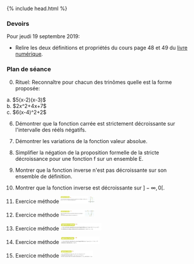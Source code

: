 {% include head.html %}

### Devoirs

Pour jeudi 19 septembre 2019: 

*  Relire les deux définitions et propriétés du cours page 48 et 49 du [livre numérique](https://fr.calameo.com/read/000596729923535cd3427).

### Plan de séance

0. Rituel: Reconnaître pour chacun des trinômes quelle est la forme proposée:

<div class="container"> 
   a. $5(x-2)(x-3)$<br/>
   b. $2x^2+4x+7$<br/>
   c. $6(x-4)^2+2$
</div>

6. Démontrer que la fonction carrée est strictement décroissante sur l'intervalle des rééls négatifs.

6. Démontrer les variations de la fonction valeur absolue.

4. Simplifier la négation de la proposition formelle de la stricte décroissance pour une fonction f sur un ensemble E.

7. Montrer que la fonction inverse n'est pas décroissante sur son ensemble de définition.

15. Montrer que la fonction inverse est décroissante sur $]-\infty, 0[$.

1. Exercice méthode <img src="./assets/img/p49methode.png" alt="methode page 49" height="20"/>

1. Exercice méthode <img src="./assets/img/p50methode.png" alt="methode page 50" height="20"/>

1. Exercice méthode <img src="./assets/img/p51methode.png" alt="methode page 51" height="20"/>

1. Exercice méthode <img src="./assets/img/p52methode.png" alt="methode page 52" height="20"/>

1. Exercice méthode <img src="./assets/img/p53methode.png" alt="methode page 53" height="20"/>

<!--
10. Rappeler la définition d'une fonction impaire.

11. Montrer que la fonction $h(x)=1+x^3$ n'est pas impaire.

12. Rappeler la définition du nombre racine carrée de 2.

13. Proposer un énoncé mathématique qui exprime le bien fondé de la définition précédente.

14. Démontrer l'unicité dans la définition de la racine 2.

16. Montrer que la fonction racine carrée est strictement croissante sur son ensemble de définition.


1. À 14 heures à lorgues, il faisait $t_1=28.2°C$ et à 21h $t_2=25.3°C$. Quel est l'écart entre ces deux mesures et quel est l'écart absolu ? Présenter une expression formelle en $t_1$,$t_2$ pour ces deux quantités.

1. On considère les points $A_1(2;0)$ et $A_2(\pi;0)$, dans un repère orthonormé. 
  * Calculer la distance $A_1A_2$ en rappelant la formule générale (on note $A_1(x_1;y_1)$ et $A_2(x_2;y_2))$.
  * Calculer les coordonnées du vecteur $\vec{A_1A_2}$ en rappelant la formule générale.
-->
